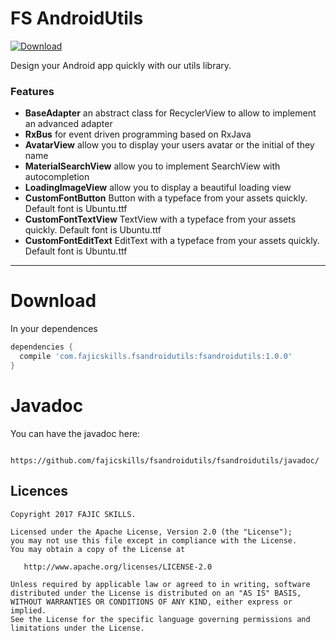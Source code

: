 FS AndroidUtils
=======


[ ![Download](https://api.bintray.com/packages/angebagui/maven/fsandroidutils/images/download.svg) ](https://bintray.com/angebagui/maven/fsandroidutils/_latestVersion) 

Design your Android app quickly with our utils library.

### Features
* **BaseAdapter** an abstract class for RecyclerView to allow to implement an advanced adapter 
* **RxBus** for event driven programming based on RxJava
* **AvatarView** allow you to display your users avatar or the initial of they name
* **MaterialSearchView** allow you to implement SearchView with autocompletion
* **LoadingImageView** allow you to display a beautiful loading view 
* **CustomFontButton** Button with a typeface from your assets quickly. Default font is Ubuntu.ttf
* **CustomFontTextView** TextView with a typeface from your assets quickly. Default font is Ubuntu.ttf
* **CustomFontEditText** EditText with a typeface from your assets quickly. Default font is Ubuntu.ttf
* **

Download
========

In your dependences
```groovy
dependencies {
  compile 'com.fajicskills.fsandroidutils:fsandroidutils:1.0.0'
}
```
Javadoc
=======
You can have the javadoc here:

      https://github.com/fajicskills/fsandroidutils/fsandroidutils/javadoc/
      
Licences
--------
    Copyright 2017 FAJIC SKILLS.

    Licensed under the Apache License, Version 2.0 (the "License");
    you may not use this file except in compliance with the License.
    You may obtain a copy of the License at

       http://www.apache.org/licenses/LICENSE-2.0

    Unless required by applicable law or agreed to in writing, software
    distributed under the License is distributed on an "AS IS" BASIS,
    WITHOUT WARRANTIES OR CONDITIONS OF ANY KIND, either express or implied.
    See the License for the specific language governing permissions and
    limitations under the License.